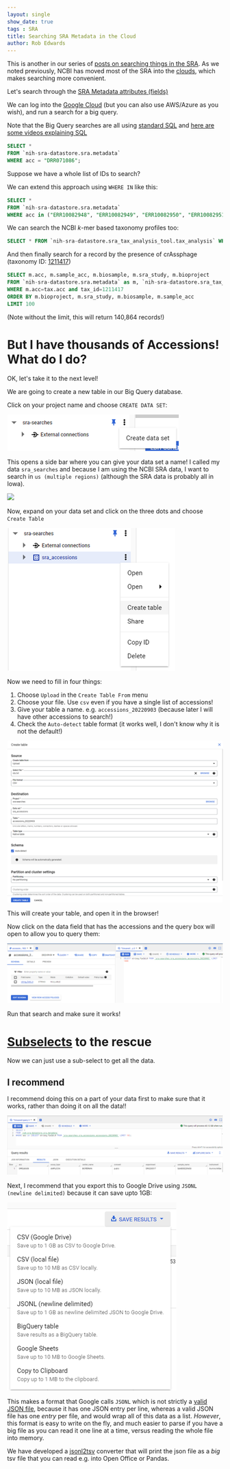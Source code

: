 ```yaml
---
layout: single
show_date: true
tags : SRA
title: Searching SRA Metadata in the Cloud
author: Rob Edwards
---
```


This is another in our series of [posts on searching things in the SRA](https://edwards.flinders.edu.au/sra/). As we noted previously, NCBI has moved most of the SRA into the [clouds](https://www.ncbi.nlm.nih.gov/sra/docs/sra-cloud/), which makes searching more convenient.


Let's search through the [SRA Metadata attributes (fields)](https://www.ncbi.nlm.nih.gov/sra/docs/sra-cloud-based-metadata-table/) 


We can log into the [Google Cloud](https://console.cloud.google.com/) (but you can  also use AWS/Azure as you wish), and run a search for a big query.

Note that the Big Query searches are all using [standard SQL](https://www.w3schools.com/sql/sql_intro.asp) and [here are some videos explaining SQL](https://www.youtube.com/playlist?list=PLpPXw4zFa0uIjh_Jv_j7OVsqBPsjdP9CT)


```sql
SELECT *
FROM `nih-sra-datastore.sra.metadata`
WHERE acc = "DRR071086";
```

Suppose we have a whole list of IDs to search?

We can extend this approach using `WHERE IN` like this:

```sql
SELECT *
FROM `nih-sra-datastore.sra.metadata`
WHERE acc in ("ERR10082948", "ERR10082949", "ERR10082950", "ERR10082951", "ERR10082952", "ERR10082953", "ERR10082954", "ERR10082955", "ERR10082956", "ERR10082957", "ERR10082959", "ERR10082960", "ERR10082961", "ERR10082963", "ERR10082964", "ERR10082965", "ERR10082966", "ERR10082967", "ERR10082968", "ERR10082970", "ERR10082971", "ERR10082972", "ERR10082973", "ERR10082974", "ERR10082975", "ERR10082976", "ERR10082977", "ERR10082978", "ERR10082979", "ERR10082980", "ERR10082981", "ERR10082982", "ERR10082983", "ERR10082984", "ERR10082985", "ERR10082986", "ERR10082987", "ERR10082989", "ERR10082990", "ERR10082991", "ERR10082992", "ERR10082993", "ERR10082994", "ERR10082995", "ERR10082996", "ERR10082997", "ERR10083000", "ERR10083002", "ERR10083003", "ERR10083004", "ERR10083005", "ERR10083006", "ERR10083008", "ERR10083009", "ERR10083010", "ERR10083011", "ERR10083013", "ERR10083015", "ERR10083016", "ERR10083017", "ERR10083018", "ERR10083020", "ERR10083021", "ERR10083022", "ERR10083023", "ERR10083024", "ERR10083025", "ERR10083026", "ERR10083027", "ERR10083028", "ERR10083029", "ERR10083030", "ERR10083031", "ERR10083033", "ERR10083034", "ERR10083035", "ERR10083036", "ERR10083037", "ERR10083038", "ERR10083039", "ERR10083043", "ERR10083044", "ERR10083046", "ERR10083047", "ERR10083048", "ERR10083049", "ERR10083050", "ERR10083051", "ERR10083054", "ERR10083055", "ERR10083056", "ERR10083057", "ERR10083058", "ERR10083059", "ERR10083060", "ERR10083061", "ERR10083062", "ERR10083063", "ERR10083064", "ERR10083065", "SRR21081047", "SRR21081048", "SRR21081049", "SRR21081050", "SRR21081051", "SRR21081052", "SRR21081053", "SRR21081054", "SRR21081055", "SRR21081056", "SRR21081057", "SRR21081058", "SRR21081059");
```


We can search the NCBI _k_-mer based taxonomy profiles too:

```sql
SELECT * FROM `nih-sra-datastore.sra_tax_analysis_tool.tax_analysis` WHERE acc = 'SRR21081434' order by ileft, ilevel
```

And then finally search for a record by the presence of crAssphage (taxonomy ID: [1211417](https://www.ncbi.nlm.nih.gov/Taxonomy/Browser/wwwtax.cgi?id=1211417))


```sql
SELECT m.acc, m.sample_acc, m.biosample, m.sra_study, m.bioproject
FROM `nih-sra-datastore.sra.metadata` as m, `nih-sra-datastore.sra_tax_analysis_tool.tax_analysis` as tax
WHERE m.acc=tax.acc and tax_id=1211417
ORDER BY m.bioproject, m.sra_study, m.biosample, m.sample_acc
LIMIT 100
```

(Note without the limit, this will return 140,864 records!)

# But I have thousands of Accessions! What do I do?

OK, let's take it to the next level!

We are going to create a new table in our Big Query database.

Click on your project name and choose `CREATE DATA SET`:

![](/assets/images/google/create_data.png) 


This opens a side bar where you can give your data set a name! I called my data `sra_searches` and because I am using the NCBI SRA data, I want to search in `us (multiple regions)` (although the SRA data is probably all in Iowa).

![](/assets/images/google/create_datasets.png) 


Now, expand on your data set and click on the three dots and choose `Create Table`

![](/assets/images/google/create_table.png) 


Now we need to fill in four things:

1. Choose `Upload` in the `Create Table From` menu
2. Choose your file. Use `csv` even if you have a single list of accessions!
3. Give your table a name. e.g. `accessions_20220903` (because later I will have other accessions to search!)
4. Check the `Auto-detect` table format (it works well, I don't know why it is not the default!)


![](/assets/images/google/create_table_filled.png) 


This will create your table, and open it in the browser!

Now click on the data field that has the accessions and the query box will open to allow you to query them:

![](/assets/images/google/new_schema.png)


Run that search and make sure it works!


# [Subselects](https://www.youtube.com/watch?v=UltCsb7Ewhg) to the rescue

Now we can just use a sub-select to get all the data.

## I recommend

I recommend doing this on a part of your data first to make sure that it works, rather than doing it on all the data!!

![](/assets/images/google/final_search.png)

Next, I recommend that you export this to Google Drive using `JSONL (newline delimited)` because it can save upto 1GB:

![](/assets/images/google/save.png)

This makes a format that Google calls `JSONL` which is not strictly a [valid JSON file](https://www.w3schools.com/js/js_json_syntax.asp), because it has one JSON entry per line, whereas a valid JSON file has one _entry_ per file, and would wrap all of this data as a list. *However*, this format is easy to write on the fly, and much easier to parse if you have a big file as you can read it one line at a time, versus reading the whole file into memory.

We have developed a [jsonl2tsv](https://github.com/linsalrob/EdwardsLab/blob/master/bin/jsonl2tsv.py) converter that will print the json file as a _big_ tsv file that you can read e.g. into Open Office or Pandas.



